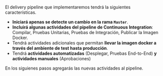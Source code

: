 El delivery pipeline que implementaremos tendrá la siguientes características.

* **Iniciará apenas se detecte un cambio en la rama `Master`**.
* **Incluirá algunas actividades del pipeline de Continuous Integration**: Compilar, Pruebas Unitarias,  Pruebas de Integración, Publicar la Imagen Docker.
* Tendrá actividades adicionales que permitan **llevar la imagen docker a través del ambiente de test hasta producción**.
* Tendrá **actividades automatizadas** (Desplegar, Pruebas End-to-End) **y actividades manuales** (Aprobaciones)

En los siguienes pasos agregarás las nuevas actividades al pipeline.